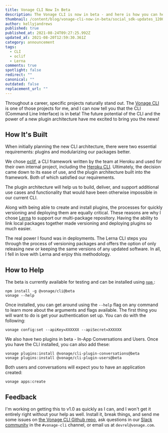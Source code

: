 ```yaml
---
title: Vonage CLI Now In Beta
description: The Vonage CLI is now in beta - and here is how you can help out!
thumbnail: /content/blog/vonage-cli-now-in-beta/social_sdk-updates_1200x627.png
author: kellyjandrews
published: true
published_at: 2021-08-24T09:27:25.992Z
updated_at: 2021-08-20T12:59:30.361Z
category: announcement
tags:
  - CLI
  - oclif
  - Lerna
comments: true
spotlight: false
redirect: ""
canonical: ""
outdated: false
replacement_url: ""
---
```

Throughout a career, specific projects naturally stand out. The [Vonage CLI](https://github.com/Vonage/vonage-cli) is one of those projects for me, and I can now tell you that the CLI (Command Line Interface) is in beta! The future potential of the CLI and the power of a new plugin architecture have me excited to bring you the news!

## How It's Built

When initially planning the new CLI architecture, there were two essential requirements: plugins and modularizing our packages better.  

We chose [oclif](https://oclif.io/), a CLI framework written by the team at Heroku and used for their own internal project, including the [Heroku CLI](https://devcenter.heroku.com/articles/heroku-cli). Ultimately, the decision came down to its ease of use, and the plugin architecture built into the framework. Both of which satisfied our requirements. 

The plugin architecture will help us to build, deliver, and support additional use cases and functionality that would have been otherwise impossible in our current CLI.

Along with being able to create and install plugins, the processes for quickly versioning and deploying them are equally critical. These reasons are why I chose [Lerna](https://lerna.js.org/) to support our multi-package repository. Having the ability to link local packages together made versioning and deploying plugins so much easier. 

The real power I found was in deployments. The Lerna CLI steps you through the process of versioning packages and offers the option of only releasing new or keeping the same versions of any updated software. In all, I fell in love with Lerna and enjoy this methodology. 

## How to Help

The beta is currently available for testing and can be installed using [`npm` ](https://www.npmjs.com/):

```shell
npm install -g @vonage/cli@beta
vonage --help
```
Once installed, you can get around using the `--help` flag on any command to learn more about the arguments and flags available. The first thing you will want to do is get your authentication set up. You can do with the following:

```shell
vonage config:set --apiKey=XXXXXX --apiSecret=XXXXXX
```
We also have two plugins in beta - In-App Conversations and  Users. Once you have the CLI installed, you can also add these:

```shell
vonage plugins:install @vonage/cli-plugin-conversations@beta
vonage plugins:install @vonage/cli-plugin-users@beta
```
Both users and conversations will expect you to have an application created:

```shell
vonage apps:create
```

## Feedback 

I'm working on getting this to v1.0 as quickly as I can, and I won't get it entirely right without your help as well. Install it, break things, and send me some issues on [the Vonage CLI Github repo](https://github.com/Vonage/vonage-cli/issues), ask questions in our [Slack community](https://developer.vonage.com/community/slack) in the `#vonage-cli` channel, or email us at `devrel@vonage.com`. 